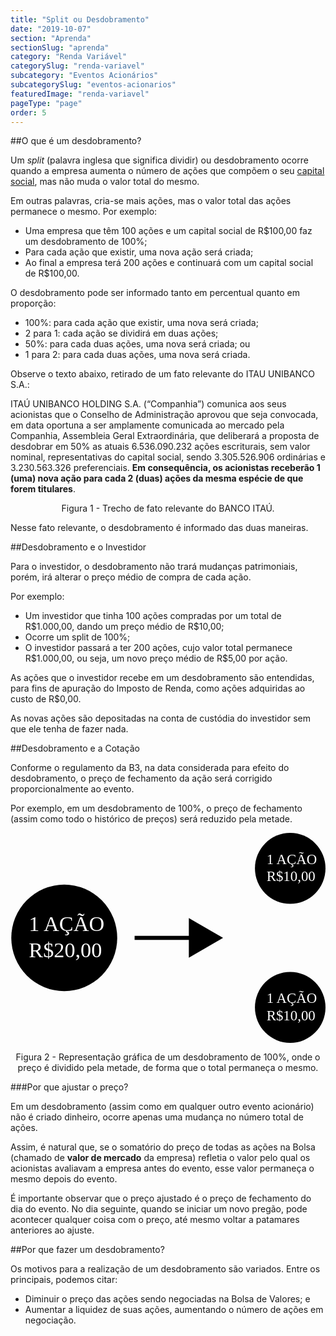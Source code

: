 ```yaml
---
title: "Split ou Desdobramento"
date: "2019-10-07"
section: "Aprenda"
sectionSlug: "aprenda"
category: "Renda Variável"
categorySlug: "renda-variavel"
subcategory: "Eventos Acionários"
subcategorySlug: "eventos-acionarios"
featuredImage: "renda-variavel"
pageType: "page"
order: 5
---
```


##O que é um desdobramento?

Um *split* (palavra inglesa que significa dividir) ou desdobramento ocorre quando a empresa aumenta o número de ações que compõem o seu [capital social](/aprenda/renda-variavel/acoes/o-que-sao-acoes), mas não muda o valor total do mesmo.

Em outras palavras, cria-se mais ações, mas o valor total das ações permanece o mesmo. Por exemplo:

- Uma empresa que têm 100 ações e um capital social de R$100,00 faz um desdobramento de 100%;
- Para cada ação que existir, uma nova ação será criada;
- Ao final a empresa terá 200 ações e continuará com um capital social de R\$100,00.

O desdobramento pode ser informado tanto em percentual quanto em proporção:

- 100%: para cada ação que existir, uma nova será criada;
- 2 para 1: cada ação se dividirá em duas ações;
- 50%: para cada duas ações, uma nova será criada; ou
- 1 para 2: para cada duas ações, uma nova será criada.

Observe o texto abaixo, retirado de um fato relevante do ITAU UNIBANCO S.A.:

<div class="citacao" id="figura1">

ITAÚ UNIBANCO HOLDING S.A. (“Companhia”) comunica aos seus acionistas que o Conselho de Administração aprovou que seja convocada, em data oportuna a ser amplamente comunicada ao mercado pela Companhia, Assembleia Geral Extraordinária, que deliberará a proposta de desdobrar em 50% as atuais 6.536.090.232 ações escriturais, sem valor nominal, representativas do capital social, sendo 3.305.526.906 ordinárias e 3.230.563.326 preferenciais. **Em consequência, os acionistas receberão 1 (uma) nova ação para cada 2 (duas) ações da mesma espécie de que forem titulares**.

</div>

<p class="legenda" style="text-align:center;">Figura 1 - Trecho de fato relevante do BANCO ITAÚ.</p>

Nesse fato relevante, o desdobramento é informado das duas maneiras.

##Desdobramento e o Investidor

Para o investidor, o desdobramento não trará mudanças patrimoniais, porém, irá alterar o preço médio de compra de cada ação.

Por exemplo:

- Um investidor que tinha 100 ações compradas por um total de R\$1.000,00, dando um preço médio de R\$10,00;
- Ocorre um split de 100%;
- O investidor passará a ter 200 ações, cujo valor total permanece R\$1.000,00, ou seja, um novo preço médio de R\$5,00 por ação.

As ações que o investidor recebe em um desdobramento são entendidas, para fins de apuração do Imposto de Renda, como ações adquiridas ao custo de R\$0,00.

As novas ações são depositadas na conta de custódia do investidor sem que ele tenha de fazer nada.

##Desdobramento e a Cotação

Conforme o regulamento da B3, na data considerada para efeito do desdobramento, o preço de fechamento da ação será corrigido proporcionalmente ao evento.

Por exemplo, em um desdobramento de 100%, o preço de fechamento (assim como todo o histórico de preços) será reduzido pela metade.

<div style="text-align:center;">

<svg viewBox="0 0 600 400" class="svg-vertical-limit" preserveAspectRatio="xMidYMax meet" id="figura2">
<style type="text/css">
	.st0-desdobramento{fill:#FFFFFF;}
	.st1-desdobramento{font-family:'MyriadPro-Regular';}
	.st2-desdobramento{font-size:27.2005px;}
	.st3-desdobramento{font-size:40.8008px;}
</style>
<g>
	<ellipse cx="532.8" cy="67.6" rx="67.2" ry="67.6"/>
	<text transform="matrix(1 0 0 1 487.7383 59.2869)"><tspan x="0" y="0" class="st0-desdobramento st1-desdobramento st2-desdobramento">1 AÇÃO</tspan><tspan x="0" y="32.6" class="st0-desdobramento st1-desdobramento st2-desdobramento">R$10,00</tspan></text>
</g>
<g>
	<ellipse cx="532.8" cy="332.4" rx="67.2" ry="67.6"/>
	<text transform="matrix(1 0 0 1 487.7383 324.0396)"><tspan x="0" y="0" class="st0-desdobramento st1-desdobramento st2-desdobramento">1 AÇÃO</tspan><tspan x="0" y="32.6" class="st0-desdobramento st1-desdobramento st2-desdobramento">R$10,00</tspan></text>
</g>
<g>
	<ellipse cx="102.4" cy="200" rx="100.9" ry="101.4"/>
	<text transform="matrix(1 0 0 1 34.8457 187.4945)"><tspan x="0" y="0" class="st0-desdobramento st1-desdobramento st3-desdobramento">1 AÇÃO</tspan><tspan x="0" y="49" class="st0-desdobramento st1-desdobramento st3-desdobramento">R$20,00</tspan></text>
</g>
<polygon points="404.9,200 339.7,162.3 339.7,196.2 236.4,196.2 236.4,203.8 339.7,203.8 339.7,237.7 "/>
<rect x="-25.3" y="552" style="fill:none;" width="2.7" height="42.7"/>
</svg>

</div>

<p class="legenda" style="text-align:center;">Figura 2 - Representação gráfica de um desdobramento de 100%, onde o preço é dividido pela metade, de forma que o total permaneça o mesmo.</p>

###Por que ajustar o preço?

Em um desdobramento (assim como em qualquer outro evento acionário) não é criado dinheiro, ocorre apenas uma mudança no número total de ações.

Assim, é natural que, se o somatório do preço de todas as ações na Bolsa (chamado de **valor de mercado** da empresa) refletia o valor pelo qual os acionistas avaliavam a empresa antes do evento, esse valor permaneça o mesmo depois do evento.

É importante observar que o preço ajustado é o preço de fechamento do dia do evento. No dia seguinte, quando se iniciar um novo pregão, pode acontecer qualquer coisa com o preço, até mesmo voltar a patamares anteriores ao ajuste.

##Por que fazer um desdobramento?

Os motivos para a realização de um desdobramento são variados. Entre os principais, podemos citar:

- Diminuir o preço das ações sendo negociadas na Bolsa de Valores; e
- Aumentar a liquidez de suas ações, aumentando o número de ações em negociação.
